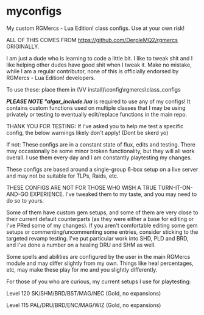 # myconfigs
My custom RGMercs - Lua Edition! class configs. Use at your own risk!

ALL OF THIS COMES FROM https://github.com/DerpleMQ2/rgmercs ORIGINALLY.

I am just a dude who is learning to code a little bit. I like to tweak shit and I like helping other dudes have good shit when I tweak it.
Make no mistake, while I am a regular contributor, none of this is officially endorsed by RGMercs - Lua Edition! developers.

To use these: place them in (VV install)\config\rgmercs\class_configs

***PLEASE NOTE "algar_include.lua*** is required to use any of my configs! It contains custom functions used on multiple classes that I may be using privately or testing to eventually edit/replace functions in the main repo.

THANK YOU FOR TESTING:
If I've asked you to help me test a specific config, the below warnings likely don't apply! (Dont be skerd yo)

If not:
These configs are in a constant state of flux, edits and testing. There may occasionally be some minor broken functionality, but they will all work overall. I use them every day and I am constantly playtesting my changes.

These configs are based around a single-group 6-box setup on a live server and may not be suitable for TLPs, Raids, etc.

THESE CONFIGS ARE NOT FOR THOSE WHO WISH A TRUE TURN-IT-ON-AND-GO EXPERIENCE. I've tweaked them to my taste, and you may need to do so to yours.

Some of them have custom gem setups, and some of them are very close to their current default counterparts (as they were either a base for editing or I've PRed some of my changes).
If you aren't comfortable editing some gem setups or commenting/uncommenting some entries, consider sticking to the targeted revamp testing.
I've put particular work into SHD, PLD and BRD, and I've done a number on a healing DRU and SHM as well.

Some spells and abilities are configured by the user in the main RGMercs module and may differ slightly from my own. Things like heal percentages, etc, may make these play for me and you slightly differently.

For those of you who are curious, my current setups I use for playtesting:

Level 120 SK/SHM/BRD/BST/MAG/NEC (Gold, no expansions)

Level 115 PAL/DRU/BRD/ENC/MAG/WIZ (Gold, no expansions)
